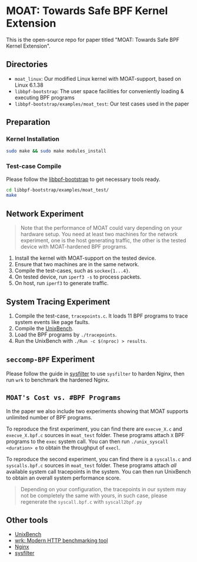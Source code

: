 # MOAT: Towards Safe BPF Kernel Extension

This is the open-source repo for paper titled "MOAT: Towards Safe BPF Kernel
Extension".

## Directories

- `moat_linux`: Our modified Linux kernel with MOAT-support, based on Linux 6.1.38
- `libbpf-bootstrap`: The user space facilities for conveniently loading &
executing BPF programs
- `libbpf-bootstrap/examples/moat_test`: Our test cases used in the paper

## Preparation

### Kernel Installation

```bash
sudo make && sudo make modules_install
```

### Test-case Compile

Please follow the
[libbpf-bootstrap](https://github.com/libbpf/libbpf-bootstrap/) to get
necessary tools ready.

```bash
cd libbpf-bootstrap/examples/moat_test/
make
```

## Network Experiment

> Note that the performance of MOAT could vary depending on your hardware
> setup. You need at least two machines for the network experiment, one is the
> host generating traffic, the other is the tested device with MOAT-hardened
> BPF programs.

1. Install the kernel with MOAT-support on the tested device.
2. Ensure that two machines are in the same network.
3. Compile the test-cases, such as `sockex{1...4}`.
4. On tested device, run `iperf3 -s` to process packets.
5. On host, run `iperf3` to generate traffic.

## System Tracing Experiment

1. Compile the test-case, `tracepoints.c`. It loads 11 BPF programs to trace
system events like page faults.
2. Compile the [UnixBench](https://github.com/kdlucas/byte-unixbench).
3. Load the BPF programs by `./tracepoints`.
4. Run the UnixBench with `./Run -c $(nproc) > results`.

## `seccomp-BPF` Experiment

Please follow the guide in [sysfilter](https://gitlab.com/Egalito/sysfilter)
to use `sysfilter` to harden Nginx, then run `wrk` to benchmark the hardened
Nginx.

## `MOAT's Cost vs. #BPF Programs`

In the paper we also include two experiments showing that MOAT supports
unlimited number of BPF programs.

To reproduce the first experiment, you can find there are
`execve_X.c` and `execve_X.bpf.c` sources in `moat_test` folder. These
programs attach `X` BPF programs to the `exec` system call. You can then
run `./unix_syscall <duration> e` to obtain the throughput of `execl`.

To reproduce the second experiment, you can find there is a `syscalls.c`
and `syscalls.bpf.c` sources in `moat_test` folder. These programs attach
*all* available system call tracepoints in the system. You can then run
UnixBench to obtain an overall system performance score.

> Depending on your configuration, the tracepoints in our system may not
> be completely the same with yours, in such case, please regenerate the
> `syscall.bpf.c` with `syscall2bpf.py`

## Other tools

- [UnixBench](https://github.com/kdlucas/byte-unixbench)
- [wrk: Modern HTTP benchmarking tool](https://github.com/wg/wrk)
- [Nginx](https://github.com/nginx/nginx)
- [sysfilter](https://gitlab.com/Egalito/sysfilter)
